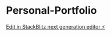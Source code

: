 # Personal-Portfolio

[Edit in StackBlitz next generation editor ⚡️](https://stackblitz.com/~/github.com/HildusOter/Personal-Portfolio)